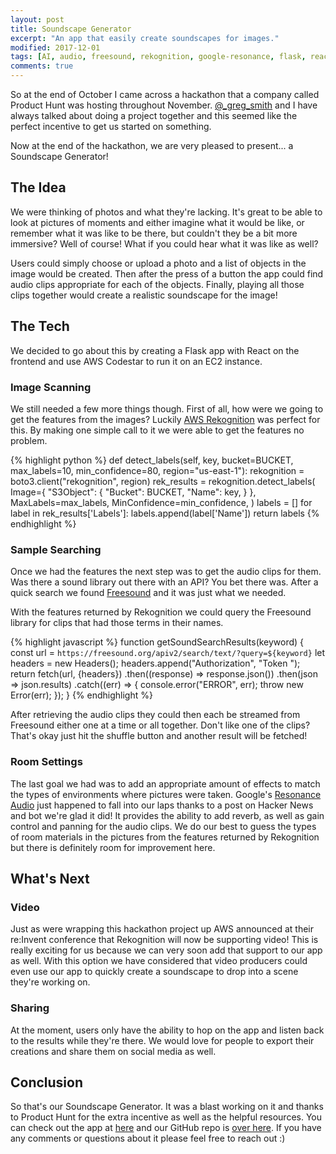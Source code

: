 ```yaml
---
layout: post
title: Soundscape Generator
excerpt: "An app that easily create soundscapes for images."
modified: 2017-12-01
tags: [AI, audio, freesound, rekognition, google-resonance, flask, react]
comments: true
---
```

So at the end of October I came across a hackathon that a company called Product Hunt was hosting throughout November. [@_greg_smith](https://twitter.com/_greg_smith) and I have always talked about doing a project together and this seemed like the perfect incentive to get us started on something.

Now at the end of the hackathon, we are very pleased to present... a Soundscape Generator!

## The Idea

We were thinking of photos and what they're lacking. It's great to be able to look at pictures of moments and either imagine what it would be like, or remember what it was like to be there, but couldn't they be a bit more immersive? Well of course! What if you could hear what it was like as well?

Users could simply choose or upload a photo and a list of objects in the image would be created. Then after the press of a button the app could find audio clips appropriate for each of the objects. Finally, playing all those clips together would create a realistic soundscape for the image!

## The Tech

We decided to go about this by creating a Flask app with React on the frontend and use AWS Codestar to run it on an EC2 instance.

### Image Scanning

We still needed a few more things though. First of all, how were we going to get the features from the images? Luckily [AWS Rekognition](https://aws.amazon.com/rekognition/) was perfect for this. By making one simple call to it we were able to get the features no problem.

{% highlight python %}
def detect_labels(self, key, bucket=BUCKET, max_labels=10, min_confidence=80,
                  region="us-east-1"):
    rekognition = boto3.client("rekognition", region)
    rek_results = rekognition.detect_labels(
        Image={
            "S3Object": {
                "Bucket": BUCKET,
                "Name": key,
            }
        },
        MaxLabels=max_labels,
        MinConfidence=min_confidence,
    )
    labels = []
    for label in rek_results['Labels']:
        labels.append(label['Name'])
    return labels
{% endhighlight %}

### Sample Searching

Once we had the features the next step was to get the audio clips for them. Was there a sound library out there with an API? You bet there was. After a quick search we found [Freesound](http://www.freesound.org/) and it was just what we needed.

With the features returned by Rekognition we could query the Freesound library for clips that had those terms in their names.

{% highlight javascript %}
function getSoundSearchResults(keyword) {
    const url = `https://freesound.org/apiv2/search/text/?query=${keyword}`
    let headers = new Headers();
    headers.append("Authorization", "Token <token>");
    return fetch(url, {headers})
        .then((response) => response.json())
        .then(json => json.results)
        .catch((err) => {
            console.error("ERROR", err);
            throw new Error(err);
        });
}
{% endhighlight %}

After retrieving the audio clips they could then each be streamed from Freesound either one at a time or all together. Don't like one of the clips? That's okay just hit the shuffle button and another result will be fetched!

### Room Settings

The last goal we had was to add an appropriate amount of effects to match the types of environments where pictures were taken. Google's [Resonance Audio](https://aws.amazon.com/rekognition/) just happened to fall into our laps thanks to a post on Hacker News and bot we're glad it did! It provides the ability to add reverb, as well as gain control and panning for the audio clips. We do our best to guess the types of room materials in the pictures from the features returned by Rekognition but there is definitely room for improvement here.

## What's Next

### Video

Just as were wrapping this hackathon project up AWS announced at their re:Invent conference that Rekognition will now be supporting video! This is really exciting for us because we can very soon add that support to our app as well. With this option we have considered that video producers could even use our app to quickly create a soundscape to drop into a scene they're working on.

### Sharing

At the moment, users only have the ability to hop on the app and listen back to the results while they're there. We would love for people to export their creations and share them on social media as well.

## Conclusion

So that's our Soundscape Generator. It was a blast working on it and thanks to Product Hunt for the extra incentive as well as the helpful resources. You can check out the app at [here](http://ec2-34-231-21-21.compute-1.amazonaws.com/) and our GitHub repo is [over here](https://github.com/amaclean199/soundscape-generator). If you have any comments or questions about it please feel free to reach out :)
